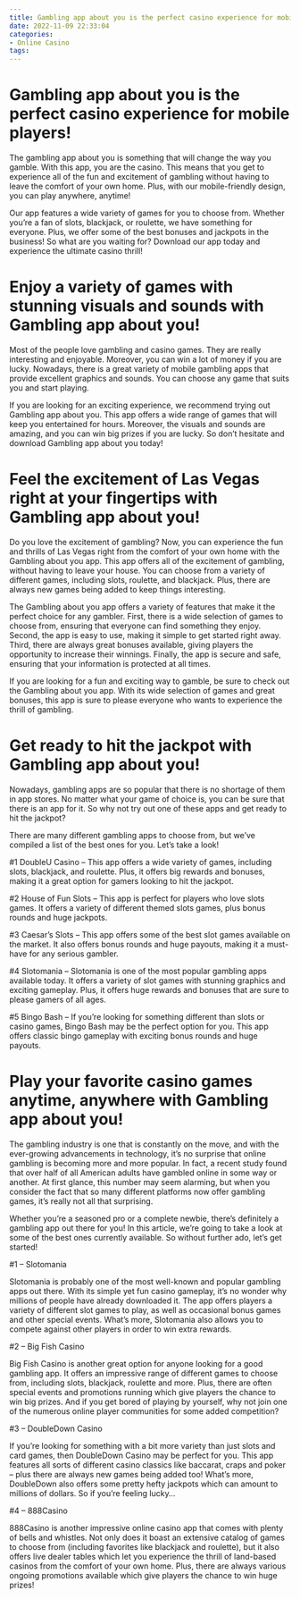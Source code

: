 ```yaml
---
title: Gambling app about you is the perfect casino experience for mobile players!
date: 2022-11-09 22:33:04
categories:
- Online Casino
tags:
---
```



#  Gambling app about you is the perfect casino experience for mobile players!

The gambling app about you is something that will change the way you gamble. With this app, you are the casino. This means that you get to experience all of the fun and excitement of gambling without having to leave the comfort of your own home. Plus, with our mobile-friendly design, you can play anywhere, anytime!

Our app features a wide variety of games for you to choose from. Whether you’re a fan of slots, blackjack, or roulette, we have something for everyone. Plus, we offer some of the best bonuses and jackpots in the business! So what are you waiting for? Download our app today and experience the ultimate casino thrill!

#  Enjoy a variety of games with stunning visuals and sounds with Gambling app about you!

Most of the people love gambling and casino games. They are really interesting and enjoyable. Moreover, you can win a lot of money if you are lucky. Nowadays, there is a great variety of mobile gambling apps that provide excellent graphics and sounds. You can choose any game that suits you and start playing.

If you are looking for an exciting experience, we recommend trying out Gambling app about you. This app offers a wide range of games that will keep you entertained for hours. Moreover, the visuals and sounds are amazing, and you can win big prizes if you are lucky. So don’t hesitate and download Gambling app about you today!

#  Feel the excitement of Las Vegas right at your fingertips with Gambling app about you!

Do you love the excitement of gambling? Now, you can experience the fun and thrills of Las Vegas right from the comfort of your own home with the Gambling about you app. This app offers all of the excitement of gambling, without having to leave your house. You can choose from a variety of different games, including slots, roulette, and blackjack. Plus, there are always new games being added to keep things interesting.

The Gambling about you app offers a variety of features that make it the perfect choice for any gambler. First, there is a wide selection of games to choose from, ensuring that everyone can find something they enjoy. Second, the app is easy to use, making it simple to get started right away. Third, there are always great bonuses available, giving players the opportunity to increase their winnings. Finally, the app is secure and safe, ensuring that your information is protected at all times.

If you are looking for a fun and exciting way to gamble, be sure to check out the Gambling about you app. With its wide selection of games and great bonuses, this app is sure to please everyone who wants to experience the thrill of gambling.

#  Get ready to hit the jackpot with Gambling app about you!

Nowadays, gambling apps are so popular that there is no shortage of them in app stores. No matter what your game of choice is, you can be sure that there is an app for it. So why not try out one of these apps and get ready to hit the jackpot?

There are many different gambling apps to choose from, but we’ve compiled a list of the best ones for you. Let’s take a look!

#1 DoubleU Casino – This app offers a wide variety of games, including slots, blackjack, and roulette. Plus, it offers big rewards and bonuses, making it a great option for gamers looking to hit the jackpot.

#2 House of Fun Slots – This app is perfect for players who love slots games. It offers a variety of different themed slots games, plus bonus rounds and huge jackpots.

#3 Caesar’s Slots – This app offers some of the best slot games available on the market. It also offers bonus rounds and huge payouts, making it a must-have for any serious gambler.

#4 Slotomania – Slotomania is one of the most popular gambling apps available today. It offers a variety of slot games with stunning graphics and exciting gameplay. Plus, it offers huge rewards and bonuses that are sure to please gamers of all ages.

#5 Bingo Bash – If you’re looking for something different than slots or casino games, Bingo Bash may be the perfect option for you. This app offers classic bingo gameplay with exciting bonus rounds and huge payouts.

#  Play your favorite casino games anytime, anywhere with Gambling app about you!

The gambling industry is one that is constantly on the move, and with the ever-growing advancements in technology, it’s no surprise that online gambling is becoming more and more popular. In fact, a recent study found that over half of all American adults have gambled online in some way or another. At first glance, this number may seem alarming, but when you consider the fact that so many different platforms now offer gambling games, it’s really not all that surprising.

Whether you’re a seasoned pro or a complete newbie, there’s definitely a gambling app out there for you! In this article, we’re going to take a look at some of the best ones currently available. So without further ado, let’s get started!

#1 – Slotomania

Slotomania is probably one of the most well-known and popular gambling apps out there. With its simple yet fun casino gameplay, it’s no wonder why millions of people have already downloaded it. The app offers players a variety of different slot games to play, as well as occasional bonus games and other special events. What’s more, Slotomania also allows you to compete against other players in order to win extra rewards.

#2 – Big Fish Casino

Big Fish Casino is another great option for anyone looking for a good gambling app. It offers an impressive range of different games to choose from, including slots, blackjack, roulette and more. Plus, there are often special events and promotions running which give players the chance to win big prizes. And if you get bored of playing by yourself, why not join one of the numerous online player communities for some added competition?

#3 – DoubleDown Casino

If you’re looking for something with a bit more variety than just slots and card games, then DoubleDown Casino may be perfect for you. This app features all sorts of different casino classics like baccarat, craps and poker – plus there are always new games being added too! What’s more, DoubleDown also offers some pretty hefty jackpots which can amount to millions of dollars. So if you’re feeling lucky…

#4 – 888Casino

888Casino is another impressive online casino app that comes with plenty of bells and whistles. Not only does it boast an extensive catalog of games to choose from (including favorites like blackjack and roulette), but it also offers live dealer tables which let you experience the thrill of land-based casinos from the comfort of your own home. Plus, there are always various ongoing promotions available which give players the chance to win huge prizes!
